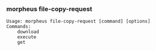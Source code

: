 ### morpheus file-copy-request

```
Usage: morpheus file-copy-request [command] [options]
Commands:
	download
	execute
	get
```
